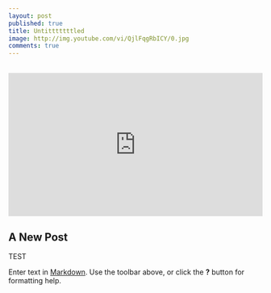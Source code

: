 ```yaml
---
layout: post
published: true
title: Untitttttttled
image: http://img.youtube.com/vi/QjlFqgRbICY/0.jpg
comments: true
---
```


<style>.embed-container { position: relative; padding-bottom: 56.25%; height: 0; overflow: hidden; max-width: 100%; } .embed-container iframe, .embed-container object, .embed-container embed { position: absolute; top: 0; left: 0; width: 100%; height: 100%; }</style><br>
<div class='embed-container'><iframe allowfullscreen="" src='https://www.youtube.com/embed/QjlFqgRbICY?rel=0&amp;showinfo=0' frameborder='0'> </iframe></div>

## A New Post



TEST

Enter text in [Markdown](http://daringfireball.net/projects/markdown/). Use the toolbar above, or click the **?** button for formatting help.
